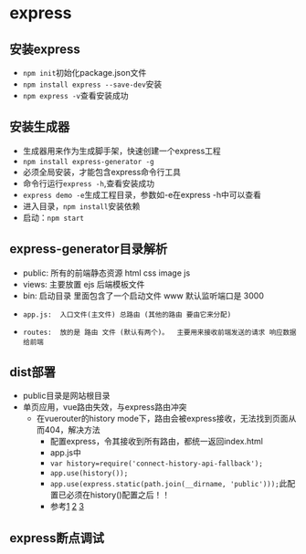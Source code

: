 # express
## 安装express
* `npm init`初始化package.json文件
* `npm install express --save-dev`安装
* `npm express -v`查看安装成功
## 安装生成器
* 生成器用来作为生成脚手架，快速创建一个express工程
* `npm install express-generator -g`
* 必须全局安装，才能包含express命令行工具
* 命令行运行`express -h`,查看安装成功
* `express demo -e`生成工程目录，参数如-e在express -h中可以查看
* 进入目录，`npm install`安装依赖
* 启动：`npm start`

## express-generator目录解析
*   public:  所有的前端静态资源  html css image  js
*  views: 主要放置 ejs 后端模板文件
*  bin: 启动目录 里面包含了一个启动文件 www 默认监听端口是 3000 
*     app.js:  入口文件(主文件) 总路由 (其他的路由 要由它来分配)
*     routes:  放的是 路由 文件 (默认有两个)。  主要用来接收前端发送的请求 响应数据给前端
## dist部署
* public目录是网站根目录
* 单页应用，vue路由失效，与express路由冲突
	* 在vuerouter的history mode下，路由会被express接收，无法找到页面从而404，解决方法
		* 配置express，令其接收到所有路由，都统一返回index.html
		* app.js中
		* `var history=require('connect-history-api-fallback');`
		* `app.use(history());`
		* `app.use(express.static(path.join(__dirname, 'public')));`此配置已必须在history()配置之后！！
		* 参考[1](https://blog.csdn.net/qq846294282/article/details/78771673) [2](https://router.vuejs.org/zh/guide/essentials/history-mode.html#%E5%90%8E%E7%AB%AF%E9%85%8D%E7%BD%AE%E4%BE%8B%E5%AD%90) [3](https://github.com/bripkens/connect-history-api-fallback)

## express断点调试
